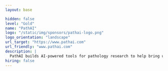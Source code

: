 ```yaml
---
layout: base

hidden: false
level: "Gold"
name: "PathAI"
logo: "/static/img/sponsors/pathai-logo.png"
logo_orientation: "landscape"
url_target: "https://www.pathai.com"
url_friendly: "www.pathai.com"
description: |
  PathAI builds AI-powered tools for pathology research to help bring us all closer to the promise of precision medicine. Our Python-based platform promises substantial improvements to the accuracy of diagnosis, and the effectiveness of treatment, of diseases like cancer, leveraging modern approaches in machine and deep learning. Based in Boston, our cross-disciplinary teams of engineers, designers, scientists, and and staff work to ship software we're proud of that can achieve results that would change the face of disease.
hiring: false
---
```


